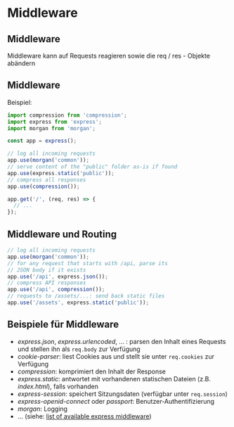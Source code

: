 # Middleware

## Middleware

Middleware kann auf Requests reagieren sowie die req / res - Objekte abändern

## Middleware

Beispiel:

```js
import compression from 'compression';
import express from 'express';
import morgan from 'morgan';

const app = express();

// log all incoming requests
app.use(morgan('common'));
// serve content of the "public" folder as-is if found
app.use(express.static('public'));
// compress all responses
app.use(compression());

app.get('/', (req, res) => {
  // ...
});
```

## Middleware und Routing

```js
// log all incoming requests
app.use(morgan('common'));
// for any request that starts with /api, parse its
// JSON body if it exists
app.use('/api', express.json());
// compress API responses
app.use('/api', compression());
// requests to /assets/...: send back static files
app.use('/assets', express.static('public'));
```

## Beispiele für Middleware

- _express.json_, _express.urlencoded_, ... : parsen den Inhalt eines Requests und stellen ihn als `req.body` zur Verfügung
- _cookie-parser_: liest Cookies aus und stellt sie unter `req.cookies` zur Verfügung
- _compression_: komprimiert den Inhalt der Response
- _express.static_: antwortet mit vorhandenen statischen Dateien (z.B. _index.html_), falls vorhanden
- _express-session_: speichert Sitzungsdaten (verfügbar unter `req.session`)
- _express-openid-connect_ oder _passport_: Benutzer-Authentifizierung
- _morgan_: Logging
- ... (siehe: [list of available express middleware](https://expressjs.com/en/resources/middleware.html))
